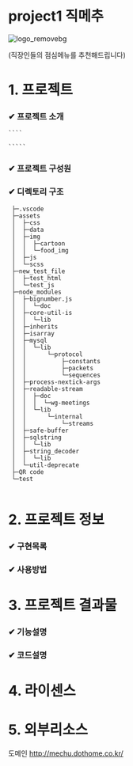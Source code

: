 # project1 직메추


![logo_removebg](https://user-images.githubusercontent.com/119913471/231360601-cff9578f-46e2-4a0a-a402-6daced3ad5e5.png)

(직장인들의 점심메뉴를 추천해드립니다)

# 1. 프로젝트 

   ### ✔ 프로젝트 소개
   
    ````
   
    `````
    
   ### ✔ 프로젝트 구성원
   
   
    
   ### ✔ 디렉토리 구조
   
   ````
    ├─.vscode
    ├─assets
    │  ├─css
    │  ├─data
    │  ├─img
    │  │  ├─cartoon
    │  │  └─food_img
    │  ├─js
    │  └─scss
    ├─new_test_file
    │  ├─test_html
    │  └─test_js
    ├─node_modules
    │  ├─bignumber.js
    │  │  └─doc
    │  ├─core-util-is
    │  │  └─lib
    │  ├─inherits
    │  ├─isarray
    │  ├─mysql
    │  │  └─lib
    │  │      └─protocol
    │  │          ├─constants
    │  │          ├─packets
    │  │          └─sequences
    │  ├─process-nextick-args
    │  ├─readable-stream
    │  │  ├─doc
    │  │  │  └─wg-meetings
    │  │  └─lib
    │  │      └─internal
    │  │          └─streams
    │  ├─safe-buffer
    │  ├─sqlstring
    │  │  └─lib
    │  ├─string_decoder
    │  │  └─lib
    │  └─util-deprecate
    ├─QR code
    └─test


   ````

# 2. 프로젝트 정보

  ### ✔ 구현목록
  
  ### ✔ 사용방법 
  

# 3. 프로젝트 결과물
 
  ### ✔ 기능설명
  
  ### ✔ 코드설명
  

# 4. 라이센스



# 5. 외부리소스 

도메인
http://mechu.dothome.co.kr/
